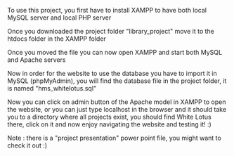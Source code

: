To use this project, you first have to install XAMPP to have both local MySQL server and local PHP server

Once you downloaded the project folder "library_project" move it to the htdocs folder in the XAMPP folder

Once you moved the file you can now open XAMPP and start both MySQL and Apache servers

Now in order for the website to use the database you have to import it in MySQL (phpMyAdmin), you will find the database file in the project folder, it is named "hms_whitelotus.sql"

Now you can click on admin button of the Apache model in XAMPP to open the website, or you can just type localhost in the browser and it should take you to a directory where all projects exist, you should find White Lotus there, click on it and now enjoy navigating the website and testing it! :)

Note : there is a "project presentation" power point file, you might want to check it out :)
